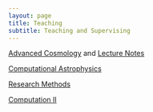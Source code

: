 ```yaml
---
layout: page
title: Teaching
subtitle: Teaching and Supervising
---
```


[Advanced Cosmology](https://WeiguangCui@bitbucket.org/WeiguangCui/lss-adco.git) and [Lecture Notes](https://docs.google.com/presentation/d/17qUGVQ1j_dT-uPJf0pZhPLHXjF-NybtQxoSQRYmt-LI/edit?usp=sharing)

[Computational Astrophysics](https://weiguangcui.github.io/Computational_Astrophysics/)

[Research Methods](https://weiguangcui.github.io/ResearchMethods)

[Computation II](https://github.com/weiguangcui/ComputationII)
